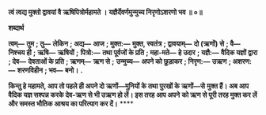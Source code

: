 **त्वं त्वद्य मुक्तो द्वावयां वै ऋषिपित्रोर्महामते ।** **यज्ञैर्देवर्णमुन्मुच्य निरृणोऽशरणो भव ॥ ०॥** 

**शब्दार्थ** 

**त्वम्—** **तुम** **; तु—** **लेकिन** **; अद्य—** **आज** **; मुक्त:—** **मुक्त, स्वतंत्र** **; द्वावयाम्—** **दो (ऋणों) से** **; वै—** **निश्चय ही** **; ऋषि—** **ऋषियों** **;** **पित्रो:—** **तथा पूर्वजों के प्रति** **; महा-मते—** **हे उदार** **; यज्ञै:—** **वैदिक यज्ञों द्वारा** **; देव—** **देवताओं के प्रति** **; ऋणम्—** **ऋण से** **;** **उन्मुच्य—** **अपने को छुड़ाकर** **; निरृण:—** **उऋण** **; अशरण:—** **शरणविहीन** **; भव—** **बनो।** **.** 

**किन्तु हे महामते, आप तो पहले ही अपने दो ऋणों—मुनियों के तथा पुरखों के ऋणों—से** **मुक्त हैं। अब आप वैदिक यज्ञ सश्पन्न करके देव-ऋण से भी उऋण हो लें। इस तरह आप अपने** **को ऋण से पूरी तरह मुक्त कर लें और समस्त भौतिक आश्रय का परित्याग कर दें।** **** 